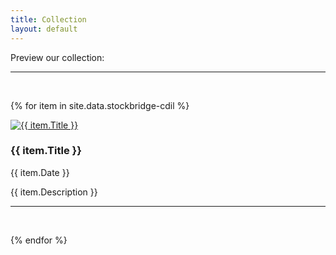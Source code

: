 ```yaml
---
title: Collection
layout: default
---
```


Preview our collection:

<hr>
<br>

{% for item in site.data.stockbridge-cdil %}
    
<div>
    <a href="{{ item.imagelink }}">
    <img src="{{ item.imagelink }}" alt="{{ item.Title }}"></a>
    <h3>{{ item.Title }}</h3>
    <p>{{ item.Date }}</p>
    <p>{{ item.Description }}</p>
</div>

<hr>
<br>
    
{% endfor %}
